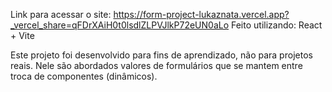 Link para acessar o site: https://form-project-lukaznata.vercel.app?_vercel_share=qFDrXAiH0t0lsdlZLPVJlkP72eUN0aLo
Feito utilizando: React + Vite

Este projeto foi desenvolvido para fins de aprendizado, não para projetos reais. 
Nele são abordados valores de formulários que se mantem entre troca de componentes (dinâmicos).
